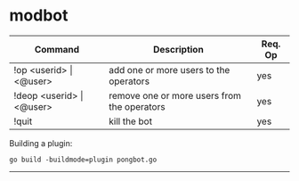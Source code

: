# modbot

| Command  | Description  | Req. Op  |
|---|---|---|
| !op \<userid\> \| \<@user\> | add one or more users to the operators  | yes  |
| !deop \<userid\> \| \<@user\> | remove one or more users from the operators  | yes  |
| !quit  | kill the bot  | yes  |

Building a plugin:

`go build -buildmode=plugin pongbot.go`

---
